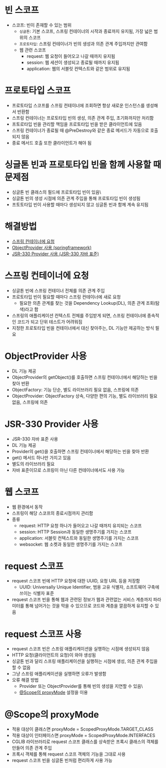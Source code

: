 
# 빈 스코프
- 스코프: 빈이 존재할 수 있는 범위
	- `싱글톤`: 기본 스코프, 스프링 컨테이너의 시작과 종료까지 유지됨, 가장 넓은 범위의 스코프
	- `프로토타입`: 스프링 컨테이너가 빈의 생성과 의존 관계 주입까지만 관여함
	- 웹 관련 스코프
		- request: 웹 요청이 들어오고 나갈 때까지 유지됨
		- session: 웹 세션이 생성되고 종료될 때까지 유지됨
		- application: 웹의 서블릿 컨텍스트와 같은 범위로 유지됨

# 프로토타입 스코프
- 프로토타입 스코프를 스프링 컨테이너에 조회하면 항상 새로운 인스턴스를 생성해서 반환함
- 스프링 컨테이너는 프로토타입 빈의 생성, 의존 관계 주입, 초기화까지만 처리함
- 프토로타입 빈을 관리할 책임을 프로토타입 빈을 받은 클라이언트에 있음
- 스프링 컨테이너가 종료될 때 @PreDestroy와 같은 종료 메서드가 자동으로 호출되지 않음
- 종료 메서드 호출 또한 클라이언트가 해야 됨

# 싱글톤 빈과 프로토타입 빈을 함께 사용할 때 문제점
- 싱글톤 빈 클래스의 필드에 프로토타입 빈이 있음\
- 싱글톤 빈의 생성 시점에 의존 관계 주입을 통해 프로토타입 빈이 생성됨
- 프토토타입 빈이 사용할 때마다 생성되지 않고 싱글톤 빈과 함께 계속 유지됨

# 해결방법
- [스프링 컨테이너에 요청](#스프링-컨테이너에-요청)
- [ObjectProvider 사용 (springframework)](#ObjectProvider-사용)
- [JSR-330 Provider 사용 (JSR-330 자바 표준)](#JSR-330-Provider-사용)

# 스프링 컨테이너에 요청
- 싱글톤 빈에 스프링 컨테이너 전체를 의존 관계 주입
- 프로토타입 빈이 필요할 때마다 스프링 컨테이너에 새로 요청
	- 필요한 의존 관계를 찾는 것을 Dependency Lookup(DL), 의존 관계 조회(탐색)라고 함
- 스프링의 애플리케이션 컨텍스트 전체를 주입받게 되면, 스프링 컨테이너에 종속적인 코드가 되고 단위 테스트가 어려워짐
- 지정한 프로토타입 빈을 컨테이너에서 대신 찾아주는, DL 기능만 제공하는 방식 필요

# ObjectProvider 사용
- DL 기능 제공
- ObjectProvider의 getObject()를 호출하면 스프링 컨테이너에서 해당하는 빈을 찾아 반환
- ObjectFactory: 기능 단순, 별도 라이브러리 필요 없음, 스프링에 의존
- ObjectProvider: ObjectFactory 상속, 다양한 편의 기능, 별도 라이브러리 필요 없음, 스프링에 의존

# JSR-330 Provider 사용
- JSR-330 자바 표준 사용
- DL 기능 제공
- Provider의 get()을 호출하면 스프링 컨테이너에서 해당하는 빈을 찾아 반환
- get() 메서드 하나만 가지고 있음
- 별도의 라이브러리 필요
- 자바 표준이므로 스프링이 아닌 다른 컨테이너에서도 사용 가능

# 웹 스코프
- 웹 환경에서 동작
- 스프링이 해당 스코프의 종료시점까지 관리함
- 종류
	- request: HTTP 요청 하나가 들어오고 나갈 때까지 유지되는 스코프
	- session: HTTP Session과 동일한 생명주기를 가지는 스코프
	- application: 서블릿 컨텍스트와 동일한 생명주기를 가지는 스코프
	- websocket: 웹 소켓과 동일한 생명주기를 가지는 스코프

# request 스코프
- request 스코프 빈에 HTTP 요청에 대한 UUID, 요청 URL 등을 저장함
	- UUID: Universally Unique Identifier, 범용 고유 식별자, 소프트웨어 구축에 쓰이는 식별자 표준
- request 스코프 빈을 통해 웹과 관련된 정보가 웹과 관련없는 서비스 계층까지 파라미터를 통해 넘어가는 것을 막을 수 있으므로 코드와 계층을 깔끔하게 유지할 수 있음

# request 스코프 사용
- request 스코프 빈은 스프링 애플리케이션을 실행하는 시점에 생성되지 않음
- HTTP 요청(클라이언트의 요청)이 와야 생성됨
- 싱글톤 빈과 달리 스프링 애플리케이션을 실행하는 시점에 생성, 의존 관계 주입을 할 수 없음
- 그냥 스프링 애플리케이션을 실행하면 오류가 발생함
- 오류 해결 방법
	- Provider 또는 ObjectProvider를 통해 빈의 생성을 지연할 수 있음\
	- [@Scope의 proxyMode](#@Scope의-proxyMode) 설정을 이용

# @Scope의 proxyMode
- 적용 대상이 클래스면 proxyMode = ScopedProxyMode.TARGET_CLASS
- 적용 대상이 인터페이스면 proxyMode = ScopedProxyMode.INTERFACES
- CGLIB 라이브러리로 request 스코프 클래스를 상속받은 프록시 클래스의 객체를 만들어 의존 관계 주입
- 프록시 객체를 통해 request 스코프 객체의 기능을 그대로 사용
- request 스코프 빈을 싱글톤 빈처럼 편리하게 사용 가능
